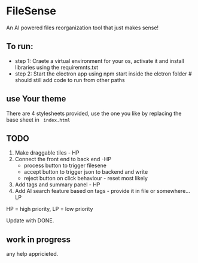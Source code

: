# FileSense
An AI powered files reorganization tool that just makes sense!


## To run:
- step 1: Craete a virtual environment for your os, activate it and install libraries using the requiremnts.txt
- step 2: Start the electron app using npm start inside the elctron folder # should still add code to run from other paths

## use Your theme 
There are 4 stylesheets provided, use the one you like by replacing the base sheet in ``` index.html```

## TODO
1. Make draggable tiles - HP
2. Connect the front end to back end -HP
    - process button to trigger filesene
    - accept button to trigger json to backend and write 
    - reject button on click behaviour - reset most likely
3. Add tags and summary panel - HP
4. Add AI search feature based on tags - provide it in file or somewhere... LP

HP = high priority, LP = low priority

Update with DONE. 

## work in progress
any help appricieted. 
